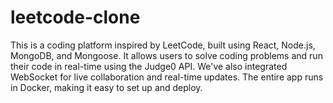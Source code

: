 # leetcode-clone
This is a coding platform inspired by LeetCode, built using React, Node.js, MongoDB, and Mongoose. It allows users to solve coding problems and run their code in real-time using the Judge0 API. We've also integrated WebSocket for live collaboration and real-time updates. The entire app runs in Docker, making it easy to set up and deploy.
